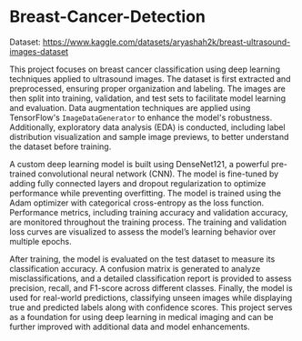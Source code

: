 # Breast-Cancer-Detection
Dataset: https://www.kaggle.com/datasets/aryashah2k/breast-ultrasound-images-dataset

This project focuses on breast cancer classification using deep learning techniques applied to ultrasound images. The dataset is first extracted and preprocessed, ensuring proper organization and labeling. The images are then split into training, validation, and test sets to facilitate model learning and evaluation. Data augmentation techniques are applied using TensorFlow's `ImageDataGenerator` to enhance the model's robustness. Additionally, exploratory data analysis (EDA) is conducted, including label distribution visualization and sample image previews, to better understand the dataset before training.

A custom deep learning model is built using DenseNet121, a powerful pre-trained convolutional neural network (CNN). The model is fine-tuned by adding fully connected layers and dropout regularization to optimize performance while preventing overfitting. The model is trained using the Adam optimizer with categorical cross-entropy as the loss function. Performance metrics, including training accuracy and validation accuracy, are monitored throughout the training process. The training and validation loss curves are visualized to assess the model’s learning behavior over multiple epochs.

After training, the model is evaluated on the test dataset to measure its classification accuracy. A confusion matrix is generated to analyze misclassifications, and a detailed classification report is provided to assess precision, recall, and F1-score across different classes. Finally, the model is used for real-world predictions, classifying unseen images while displaying true and predicted labels along with confidence scores. This project serves as a foundation for using deep learning in medical imaging and can be further improved with additional data and model enhancements.
